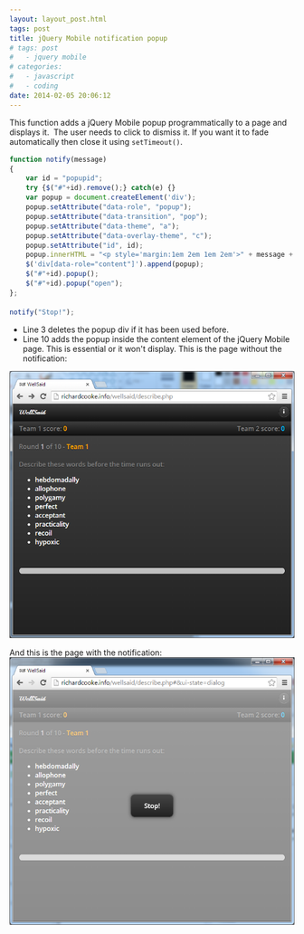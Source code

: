 ```yaml
---
layout: layout_post.html
tags: post
title: jQuery Mobile notification popup
# tags: post
#   - jquery mobile
# categories:
#   - javascript
#   - coding
date: 2014-02-05 20:06:12
---
```

This function adds a jQuery Mobile popup programmatically to a page and displays it.  The user needs to click to dismiss it. If you want it to fade automatically then close it using `setTimeout()`.

```js
function notify(message)
{
    var id = "popupid";
    try {$("#"+id).remove();} catch(e) {}
    var popup = document.createElement('div');
    popup.setAttribute("data-role", "popup");
    popup.setAttribute("data-transition", "pop");
    popup.setAttribute("data-theme", "a");
    popup.setAttribute("data-overlay-theme", "c");
    popup.setAttribute("id", id);
    popup.innerHTML = "<p style='margin:1em 2em 1em 2em'>" + message + "</p>";
    $('div[data-role="content"]').append(popup);
    $("#"+id).popup();
    $("#"+id).popup("open");
};

notify("Stop!");
```

- Line 3 deletes the popup div if it has been used before.
- Line 10 adds the popup inside the content element of the jQuery Mobile page. This is essential or it won't display. This is the page without the notification:

![nopopup](nopopup.png)

And this is the page with the notification:
![popup](popup.png)
